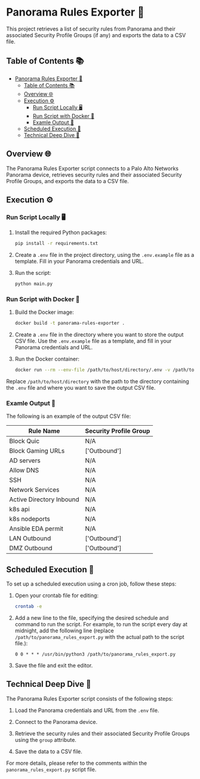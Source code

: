 # Panorama Rules Exporter 🚀

This project retrieves a list of security rules from Panorama and their associated Security Profile Groups (if any) and exports the data to a CSV file.

## Table of Contents 📚

- [Panorama Rules Exporter 🚀](#panorama-rules-exporter-)
  - [Table of Contents 📚](#table-of-contents-)
  - [Overview 🌐](#overview-)
  - [Execution ⚙️](#execution-️)
    - [Run Script Locally 🖥️](#run-script-locally-️)
    - [Run Script with Docker 🐳](#run-script-with-docker-)
    - [Examle Output 📄](#examle-output-)
  - [Scheduled Execution 📅](#scheduled-execution-)
  - [Technical Deep Dive 🔎](#technical-deep-dive-)

## Overview 🌐

The Panorama Rules Exporter script connects to a Palo Alto Networks Panorama device, retrieves security rules and their associated Security Profile Groups, and exports the data to a CSV file.

## Execution ⚙️

### Run Script Locally 🖥️

1. Install the required Python packages:

    ```bash
    pip install -r requirements.txt
    ```

2. Create a `.env` file in the project directory, using the `.env.example` file as a template. Fill in your Panorama credentials and URL.

3. Run the script:

    ```bash
    python main.py
    ```

### Run Script with Docker 🐳

1. Build the Docker image:

    ```bash
    docker build -t panorama-rules-exporter .
    ```

2. Create a `.env` file in the directory where you want to store the output CSV file. Use the `.env.example` file as a template, and fill in your Panorama credentials and URL.

3. Run the Docker container:

    ```bash
    docker run --rm --env-file /path/to/host/directory/.env -v /path/to/host/directory:/app/output panorama_rules_export
    ```

Replace `/path/to/host/directory` with the path to the directory containing the `.env` file and where you want to save the output CSV file.

### Examle Output 📄

The following is an example of the output CSV file:

| Rule Name                | Security Profile Group |
| ------------------------ | ---------------------- |
| Block Quic               | N/A                    |
| Block Gaming URLs        | ['Outbound']           |
| AD servers               | N/A                    |
| Allow DNS                | N/A                    |
| SSH                      | N/A                    |
| Network Services         | N/A                    |
| Active Directory Inbound | N/A                    |
| k8s api                  | N/A                    |
| k8s nodeports            | N/A                    |
| Ansible EDA permit       | N/A                    |
| LAN Outbound             | ['Outbound']           |
| DMZ Outbound             | ['Outbound']           |

## Scheduled Execution 📅

To set up a scheduled execution using a cron job, follow these steps:

1. Open your crontab file for editing:

    ```bash
    crontab -e
    ```

2. Add a new line to the file, specifying the desired schedule and command to run the script. For example, to run the script every day at midnight, add the following line (replace `/path/to/panorama_rules_export.py` with the actual path to the script file.):

    ```cron
    0 0 * * * /usr/bin/python3 /path/to/panorama_rules_export.py
    ```

3. Save the file and exit the editor.

## Technical Deep Dive 🔎

The Panorama Rules Exporter script consists of the following steps:

1. Load the Panorama credentials and URL from the `.env` file.

2. Connect to the Panorama device.

3. Retrieve the security rules and their associated Security Profile Groups using the `group` attribute.

4. Save the data to a CSV file.

For more details, please refer to the comments within the `panorama_rules_export.py` script file.
